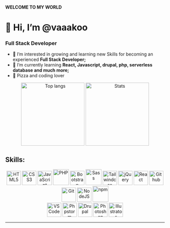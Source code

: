 #### WELCOME TO MY WORLD
# 👋 Hi, I’m @vaaakoo
### Full Stack Developer

- 👀 I’m interested in growing and learning new Skills for becoming an experienced **Full Stack Developer;**
- 🌱 I’m currently learning **React, Javascript, drupal, php, serverless database and much more;**
- 🍕 Pizza and coding lover 



<div align="center"> 
  <img height=200  src="https://github-readme-stats.vercel.app/api?username=vaaakoo&hide=prs,issues,contribs&show_icons=true&theme=tokyonight" alt="Top langs" />
  <img height=200 src="https://github-readme-stats.vercel.app/api/top-langs/?username=vaaakoo&show_icons=true&theme=radical&layout=tokyonight" alt="Stats" />
</div>


## Skills:
<div align="center">
  <img alt="HTML5" src="https://cdn.jsdelivr.net/gh/devicons/devicon/icons/html5/html5-original.svg" width="45">
  <img alt="CSS3" src="https://cdn.jsdelivr.net/gh/devicons/devicon/icons/css3/css3-original.svg" width="45">
  <img alt="JavaScript" src="https://cdn.jsdelivr.net/gh/devicons/devicon/icons/javascript/javascript-original.svg" width="45">
  <img alt="PHP" src="https://cdn.jsdelivr.net/gh/devicons/devicon/icons/php/php-plain.svg" width="50">
  <img alt="Bootstrap" src="https://cdn.jsdelivr.net/gh/devicons/devicon/icons/bootstrap/bootstrap-original.svg" width="45">
  <img alt="Sass" src="https://cdn.jsdelivr.net/gh/devicons/devicon/icons/sass/sass-original.svg" width="50">
  <img alt="Tailwindcss" src="https://cdn.jsdelivr.net/gh/devicons/devicon/icons/tailwindcss/tailwindcss-plain.svg" width="45">  
  <img alt="jQuery" src="https://cdn.jsdelivr.net/gh/devicons/devicon/icons/jquery/jquery-plain-wordmark.svg" width="45">
  <img alt="React" src="https://cdn.jsdelivr.net/gh/devicons/devicon/icons/react/react-original.svg" width="45">
  <img alt="Github" src="https://cdn.jsdelivr.net/gh/devicons/devicon/icons/github/github-original.svg" width="45">
  <img alt="Git" src="https://cdn.jsdelivr.net/gh/devicons/devicon/icons/git/git-original.svg" width="45">
  <img alt="NodeJS" src="https://cdn.jsdelivr.net/gh/devicons/devicon/icons/nodejs/nodejs-original.svg" width="45">
  <img alt="npm" src="https://cdn.jsdelivr.net/gh/devicons/devicon/icons/npm/npm-original-wordmark.svg" width="50">
</div>
<div align="center">
  <img alt="VS Code" src="https://cdn.jsdelivr.net/gh/devicons/devicon/icons/vscode/vscode-original-wordmark.svg" width="45">
  <img alt="Phpstorm" src="https://cdn.jsdelivr.net/gh/devicons/devicon/icons/phpstorm/phpstorm-original-wordmark.svg" width="45">
  <img alt="Drupal" src="https://cdn.jsdelivr.net/gh/devicons/devicon/icons/drupal/drupal-original-wordmark.svg" width="45"/>
  <img alt="Photoshop" src="https://cdn.jsdelivr.net/gh/devicons/devicon/icons/photoshop/photoshop-line.svg" width="45">
  <img alt="Illustrator" src="https://cdn.jsdelivr.net/gh/devicons/devicon/icons/illustrator/illustrator-plain.svg" width="45">
</div>

<hr>


